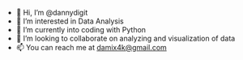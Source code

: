 - 👋 Hi, I’m @dannydigit
- 👀 I’m interested in Data Analysis 
- 🌱 I’m currently into coding with Python 
- 💞️ I’m looking to collaborate on analyzing and visualization of data
- 📫 You can reach me at damix4k@gmail.com 

<!---
dannydigit/dannydigit is a ✨ special ✨ repository because its `README.md` (this file) appears on your GitHub profile.
You can click the Preview link to take a look at your changes.
--->
